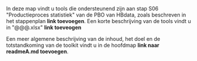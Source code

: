 In deze map vindt u tools die ondersteunend zijn aan stap S06 "Productieproces statistiek" van de PBO van HBdata, zoals beschreven in het stappenplan **link toevoegen**. Een korte beschrijving van de tools vindt u in "@@@.xlsx" **link toeveogen** 

Een meer algemene beschrijving van de inhoud, het doel en de totstandkoming van de toolkit vindt u in de hoofdmap **link naar readmeA.md toevoegen**.
